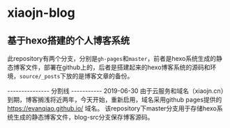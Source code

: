 # xiaojn-blog
## 基于hexo搭建的个人博客系统

此repository有两个分支，分别是`gh-pages`和`master`，前者是hexo系统生成的静态博客文件，部署在github上的，后者是搭建起来的hexo博客系统的源码和环境，`source/_posts`下放的是博客文章的备份。

--------------- 分割线 -----------
2019-06-30 
由于云服务和域名（xiaojn.cn）到期，博客搁浅将近两年，今天开始，重新启用，域名采用github pages提供的 https://evanqiao.github.io/ 域名。
该repository下master分支用于存储hexo系统生成的静态博客文件，blog-src分支保存博客源码。

